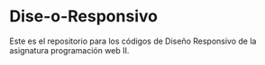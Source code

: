 # Dise-o-Responsivo
Este es el repositorio para los códigos de Diseño Responsivo de la asignatura programación web II.

